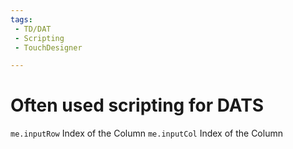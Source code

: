 ```yaml
---
tags:
 - TD/DAT
 - Scripting
 - TouchDesigner

---
```


# Often used scripting for DATS

`me.inputRow` Index of the Column
`me.inputCol` Index of the Column